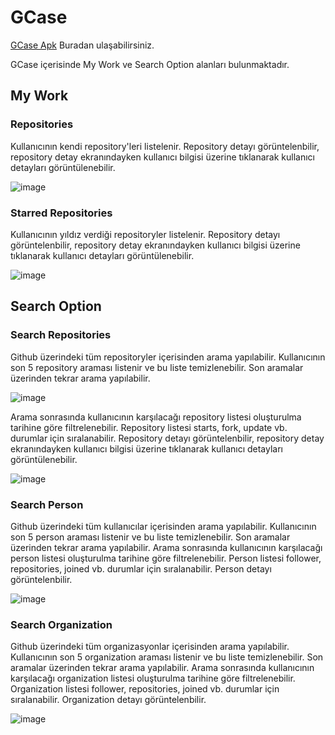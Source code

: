 # GCase
[GCase Apk](https://drive.google.com/file/d/16lNe8byw0gju5kTML10iSUbgLYUuupZH/view) Buradan ulaşabilirsiniz.

GCase içerisinde My Work ve Search Option alanları bulunmaktadır.

## My Work
### Repositories 
Kullanıcının kendi repository'leri listelenir.
Repository detayı görüntelenbilir, repository detay ekranındayken kullanıcı bilgisi üzerine tıklanarak kullanıcı detayları görüntülenebilir.

![image](https://user-images.githubusercontent.com/121038359/229376608-1890faf8-73b5-4406-9fe5-f35957079b5a.png)


### Starred Repositories 
Kullanıcının yıldız verdiği repositoryler listelenir.
Repository detayı görüntelenbilir, repository detay ekranındayken kullanıcı bilgisi üzerine tıklanarak kullanıcı detayları görüntülenebilir.

![image](https://user-images.githubusercontent.com/121038359/229376644-ebef8e73-c787-495f-a8b1-295adcdb9a9e.png)


## Search Option
### Search Repositories 
Github üzerindeki tüm repositoryler içerisinden arama yapılabilir.
Kullanıcının son 5 repository araması listenir ve bu liste temizlenebilir. Son aramalar üzerinden tekrar arama yapılabilir.

![image](https://user-images.githubusercontent.com/121038359/229376963-7aecb2df-709d-4eb2-9690-8d861464b15c.png)

Arama sonrasında kullanıcının karşılacağı repository listesi oluşturulma tarihine göre filtrelenebilir.
Repository listesi starts, fork, update vb. durumlar için sıralanabilir.
Repository detayı görüntelenbilir, repository detay ekranındayken kullanıcı bilgisi üzerine tıklanarak kullanıcı detayları görüntülenebilir. 

![image](https://user-images.githubusercontent.com/121038359/229376984-d9b7a273-d322-46b2-92a7-1ad1aecea950.png)

### Search Person
Github üzerindeki tüm kullanıcılar içerisinden arama yapılabilir.
Kullanıcının son 5 person araması listenir ve bu liste temizlenebilir. Son aramalar üzerinden tekrar arama yapılabilir.
Arama sonrasında kullanıcının karşılacağı person listesi oluşturulma tarihine göre filtrelenebilir.
Person listesi follower, repositories, joined vb. durumlar için sıralanabilir.
Person detayı görüntelenbilir.

![image](https://user-images.githubusercontent.com/121038359/229377107-d20ffd01-6cef-4ad9-a62f-e84ba3229494.png)


### Search Organization
Github üzerindeki tüm organizasyonlar içerisinden arama yapılabilir.
Kullanıcının son 5 organization araması listenir ve bu liste temizlenebilir. Son aramalar üzerinden tekrar arama yapılabilir.
Arama sonrasında kullanıcının karşılacağı organization listesi oluşturulma tarihine göre filtrelenebilir.
Organization listesi follower, repositories, joined vb. durumlar için sıralanabilir.
Organization detayı görüntelenbilir.

![image](https://user-images.githubusercontent.com/121038359/229377115-f893ddd6-9f2e-4f63-8c05-8ca3768ceff0.png)




